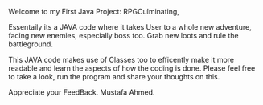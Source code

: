 Welcome to my First Java Project: RPGCulminating,

Essentaily its a JAVA code where it takes User to a whole new adventure, facing new enemies, especially boss too.
Grab new loots and rule the battleground.

This JAVA code makes use of Classes too to efficently make it more readable and learn the aspects of how the coding is done.
Please feel free to take a look, run the program and share your thoughts on this.

Appreciate your FeedBack.
Mustafa Ahmed.
